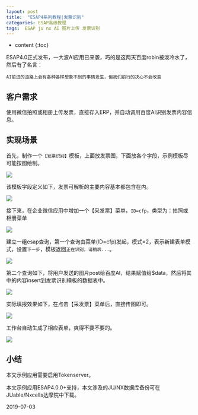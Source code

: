 ```yaml
---
layout: post
title:  "ESAP4系列教程|发票识别"
categories: ESAP高级教程
tags:  ESAP ju nx AI 图片上传 发票识别
---
```


* content
{:toc}

ESAP4.0正式发布，一大波AI应用已来袭，巧的是这两天百度robin被泼冷水了，然后有了名言：

`AI前进的道路上会有各种各样想象不到的事情发生，但我们前行的决心不会改变`

## 客户需求

使用微信拍照或相册上传发票，直接存入ERP，并自动调用百度AI识别发票内容信息。

## 实现场景

首先，制作一个`【发票识别】`模板，上面放发票图，下面放各个字段，示例模板尽可能按图绘制。

![](/img/esap4a1-1.png)

该模板字段定义如下，发票可解析的主要内容基本都包含在内。

![](/img/esap4a1-2.png)

接下来，在企业微信应用中增加一个【采发票】菜单，`ID=cfp`，类型为：拍照或相册菜单

![](/img/esap4a-2.png)

建立一组esap查询，第一个查询由菜单(ID=cfp)发起，模式=2，表示新建表单模式，设置`下一步`，模板返回`正在识别，请稍后...`。

![](/img/esap4a1-3.png)

第二个查询如下，将用户发送的图片post给百度AI，结果赋值给$data，然后将其中的内容insert到发票识别模板的数据表中。

![](/img/esap4a1-4.png)

实际填报效果如下，在点击【采发票】菜单后，直接传图即可。

![](/img/esap4a1-5.png)

工作台自动生成了相应表单，爽得不要不要的。

![](/img/esap4a1-6.png)

## 小结
本文示例应用需要启用Tokenserver。

本文示例应用ESAP4.0.0+支持，本文涉及的JU/NX数据库备份可在JUable/Nxcells达摩院中下载。

2019-07-03